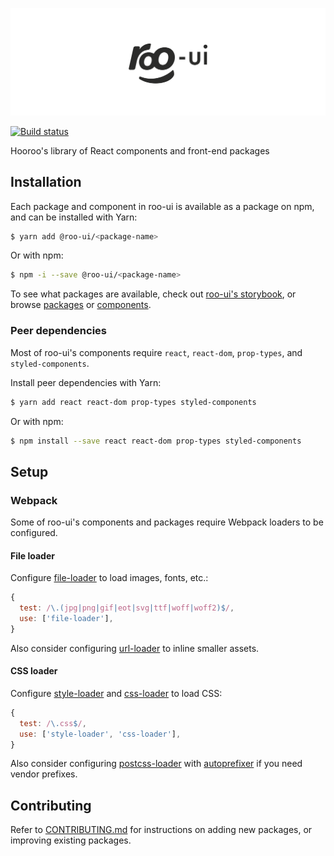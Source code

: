 ![](assets/logo.png)

[![Build status](https://badge.buildkite.com/608d10408e58453caadfdf8baace412e530fefb77614355b37.svg)](https://buildkite.com/hooroo/roo-ui?branch=master)

Hooroo's library of React components and front-end packages

## Installation

Each package and component in roo-ui is available as a package on npm, and can be installed with Yarn:

```sh
$ yarn add @roo-ui/<package-name>
```

Or with npm:

```sh
$ npm -i --save @roo-ui/<package-name>
```

To see what packages are available, check out [roo-ui's storybook](http://hooroo.github.io/roo-ui/), or browse [packages](./packages) or [components](./components).

### Peer dependencies

Most of roo-ui's components require `react`, `react-dom`, `prop-types`, and `styled-components`.

Install peer dependencies with Yarn:

```sh
$ yarn add react react-dom prop-types styled-components
```

Or with npm:

```sh
$ npm install --save react react-dom prop-types styled-components
```

## Setup

### Webpack

Some of roo-ui's components and packages require Webpack loaders to be configured.

#### File loader

Configure [file-loader](https://github.com/webpack-contrib/file-loader) to load images, fonts, etc.:

```js
{
  test: /\.(jpg|png|gif|eot|svg|ttf|woff|woff2)$/,
  use: ['file-loader'],
}
```

Also consider configuring [url-loader](https://github.com/webpack-contrib/url-loader) to inline smaller assets.

#### CSS loader

Configure [style-loader](https://github.com/webpack-contrib/style-loader) and [css-loader](https://github.com/webpack-contrib/css-loader) to load CSS:

```js
{
  test: /\.css$/,
  use: ['style-loader', 'css-loader'],
}
```

Also consider configuring [postcss-loader](https://github.com/postcss/postcss-loader) with [autoprefixer](https://github.com/postcss/autoprefixer) if you need vendor prefixes.

## Contributing

Refer to [CONTRIBUTING.md](./CONTRIBUTING.md) for instructions on adding new packages, or improving existing packages.
